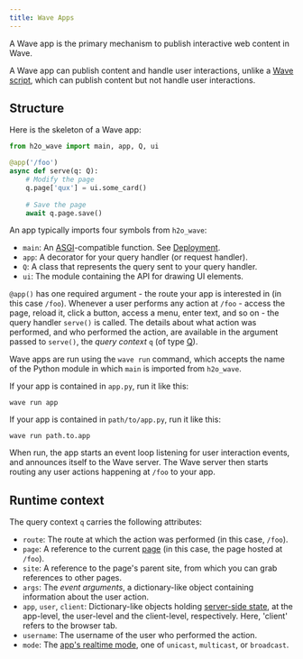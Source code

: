 ```yaml
---
title: Wave Apps
---
```


A Wave app is the primary mechanism to publish interactive web content in Wave.

A Wave app can publish content and handle user interactions, unlike a [Wave script](scripts.md), which can publish content but not handle user interactions.

## Structure

Here is the skeleton of a Wave app:

```py title="app.py" 
from h2o_wave import main, app, Q, ui

@app('/foo')
async def serve(q: Q):
    # Modify the page
    q.page['qux'] = ui.some_card()
    
    # Save the page
    await q.page.save()
```

An app typically imports four symbols from `h2o_wave`:

- `main`: An [ASGI](https://asgi.readthedocs.io/en/latest/)-compatible function. See [Deployment](deployment.md).
- `app`: A decorator for your query handler (or request handler).
- `Q`: A class that represents the query sent to your query handler. 
- `ui`: The module containing the API for drawing UI elements.

`@app()` has one required argument - the route your app is interested in (in this case `/foo`). Whenever a user performs any action at `/foo` - access the page, reload it, click a button, access a menu, enter text, and so on - the query handler `serve()` is called. The details about what action was performed, and who  performed the action, are available in the argument passed to `serve()`, the *query context* `q` (of type [Q](api/server#q)).

Wave apps are run using the `wave run` command, which accepts the name of the Python module in which `main` is imported from `h2o_wave`.

If your app is contained in `app.py`, run it like this:

```shell 
wave run app
```

If your app is contained in `path/to/app.py`, run it like this:

```shell
wave run path.to.app
```

When run, the app starts an event loop listening for user interaction events, and announces itself to the Wave server. The Wave server then starts routing any user actions happening at `/foo` to your app. 

## Runtime context

The query context `q` carries the following attributes:

- `route`: The route at which the action was performed (in this case, `/foo`).
- `page`: A reference to the current [page](pages.md) (in this case, the page hosted at `/foo`).
- `site`: A reference to the page's parent site, from which you can grab references to other pages.
- `args`: The *event arguments*, a dictionary-like object containing information about the user action.
- `app`, `user`, `client`: Dictionary-like objects holding [server-side state](state.md), at the app-level, the user-level and the client-level, respectively. Here, 'client' refers to the browser tab.
- `username`: The username of the user who performed the action.
- `mode`: The [app's realtime mode](realtime.md), one of `unicast`, `multicast`, or `broadcast`.









